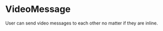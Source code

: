 VideoMessage
============

User can send video messages to each other no matter if they are inline.
